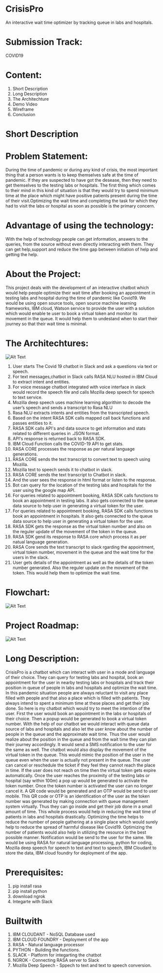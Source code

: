 # CrisisPro
An interactive wait time optimizer by tracking queue in labs and hospitals.
# Submission Track:
COVID19
# Content:
1) Short Description
2) Long Description
3) The Architechture
4) Demo Video
3) Wireframe
4) Conclusion

# Short Description
# Problem Statement:
During the time of pandemic or during any kind of crisis, the most important thing that a person wants is to keep themselves safe at the time of pandemic. If they are suspected to have got the desease, then they need to get themselves to the testing labs or hospitals. The first thing which comes to their mind in this kind of situation is that they would try to spend minimum time at the place which might have positive patients present during the time of their visit.Optimizing the wait time and completing the task for which they had to visit the labs or hospital as soon as possible is the primary concern.
# Advantage of using the technology:
With the help of technology people can get information, answers to the queries, from the source without even directly interacting with them. They can get help,support and reduce the time gap between initiation of help and getting the help.
# About the Project:
This project deals with the development of an interactive chatbot which would help people optimize their wait time after booking an appointment in testing labs and hospital during the time of pandemic like Covid19. We would be using open source tools, open source machine learning frameworks, IBM cloud, Watson service to provide the user with a solution which would enable te user to book a virtual token and monitor its movement in the queue. It would help them to undestand when to start their journey so that their wait time is minimal.
# The Architechtures:
![Alt Text](https://github.com/techrishikb/Covid19_Chatbot/blob/master/chatbot%20architecture.png)
1) User starts The Covid 19 chatbot in Slack and ask a questions via text or speech.
2) For text messages,chatbot in Slack calls RASA NLU hosted in IBM Cloud  to extract intent and entities.
3) For voice message chatbot integrated with voice interface in slack would record the speech file and calls Mozilla deep speech for speech to text service.
4) Mozilla deep speech uses machine learning algorithim to decode the user’s speech and sends a transcript to Rasa NLU
5) Rasa NLU extracts intents and entities from the transcripted speech.
6) Based on the intent RASA SDK calls mapped call back functions and passes entities to it.
7) RASA SDK calls API's and data source to get information and stats related to different queries in .JSON format.
8) API's response is returned back to RASA SDK.
9) IBM Cloud Function calls the COVID-19 API to get stats.
10) RASA CORE processes the response as per natural language generations.
11) RASA CORE sends the text transcript to convert text to speech using Mozilla.
12) Mozilla text to speech sends it to chatbot in slack. 
13) RASA CORE sends the text transcript to Chatbot in slack.
14) And the user sees the response in html format or listen to the response.
15) Bot can query for the location of the testing labs and hospitals for the user using the google map API.
16) For queries related to appointment booking, RASA SDK calls functions to book an appointment in testing labs. It also gets connected to the queue data source to help user in generating a virtual token for the user.
17) For queries related to appointment booking, RASA SDK calls functions to book an appointment in hospitals. It also gets connected to the queue data source to help user in generating a virtual token for the user.
18) RASA SDK gets the response as the virtual token number and also on the reguler update of the movement of the token in the queue. 
19) RASA SDK gend its response to RASA core which process it as per natual language generation.
20) RASA Core sends the text transcript to slack rgarding the appointment, virtual token number, movement in the queue and the wait time for the users in the slack.
21) User gets details of the appointment as well as the details of the token number generated. Also the reguler update on the movement of the token. This would help them to optimize the wait time.
# Flowchart:
  ![Alt Text](https://github.com/techrishikb/Covid19_Chatbot/blob/master/chatbot_flowchart.png)
# Project Roadmap:
  ![Alt Text](https://github.com/techrishikb/Covid19_Chatbot/blob/master/roadmap.png)
  
# Long Description:
CrisisPro is a chatbot which can interact with user in a mode and language of their choice. They can query for testing labs and hospital, book an appointment for the user in nearby testing labs or hospitals and track their position in queue of people in labs and hospitals and optimize the wait time. 
In this pandemic situation people are always reluctant to visit any place filled with people and that also a place which is filled with patients. They always intend to spent a minimum time at these places and get their job done. So here is my chatbot which would try to meet the intention of the user.
First the user would book an appointment in the labs or hospitals of their choice. Then a popup would be generated to book a virtual token number. With the help of our chatbot we would interact with queue data source of labs and hospitals and also let the user know about the number of people in the queue and the approximate wait time. Thus the user would realize about the position in the queue and from the wait time they can plan their journey accordingly.  It would send a SMS notification to the user for the same as well. The chatbot would also display the movement of the virtual token in the queue. This would mimic the position of the user in the queue even when the user is actually not present in the queue. The user can cancel or reschedule the ticket if they feel they cannot reach the place in time. If the user does not reach on time then the virtual token gets expire automatically. Once the user reaches the proximity of the testing labs or hospital (say within 100m) a pop up would be generated to activate the token number. Once the token number is activated the user can no longer cancel it. A QR code would be generated and an OTP would be send to user mobile. This QR code or OTP is an identification of the user as the token number was generated by making connection with queue management system virtually. Thus they can go inside and get their job done in a small amount of time. This whole process would help in reducing the wait time of patients in labs and hospitals drastically. Optimizing the time helps to reduce the number of people gathering at a single place which would surely help to reduce the spread of harmful disease like Covid19. Optimizing the number of patients would also help in utilizing the resource in the best possible manner. Notification would be send to the user for the same.
We would be using RASA for natural language processing, python for coding, Mozilla deep speech for speech to text and text to speech, IBM Cloudant to store the data, IBM cloud foundry for deployment of the app.

# Prerequisites:
1) pip install rasa
2) pip install python
3) download ngrok
4) Integarte with Slack

# Builtwith
1) IBM CLOUDANT - NoSQL Database used
2) IBM CLOUD FOUNDRY - Deployment of the app
3) RASA - Natural language processor
4) PYTHON - Building the functions.
5) SLACK - Platform for integarting the chatbot
6) NGROK - Connecting RASA server to Slack
7) Mozilla Deep Speech - Sppech to text and text to speech conversion.
